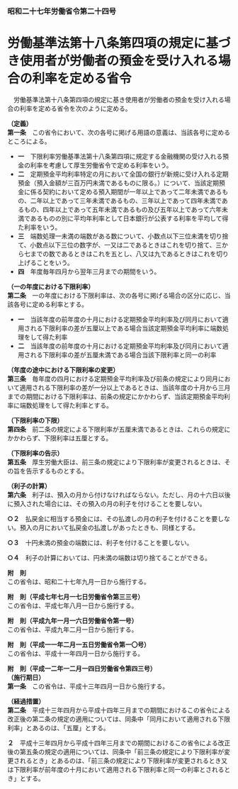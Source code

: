 ### 昭和二十七年労働省令第二十四号  
# 労働基準法第十八条第四項の規定に基づき使用者が労働者の預金を受け入れる場合の利率を定める省令  
　労働基準法第十八条第四項の規定に基き使用者が労働者の預金を受け入れる場合の利率を定める省令を次のように定める。  
  
**（定義）**  
**第一条**　この省令において、次の各号に掲げる用語の意義は、当該各号に定めるところによる。  
* **一**　下限利率労働基準法第十八条第四項に規定する金融機関の受け入れる預金の利率を考慮して厚生労働省令で定める利率をいう。  
* **二**　定期預金平均利率特定の月において全国の銀行が新規に受け入れる定期預金（預入金額が三百万円未満であるものに限る。）について、当該定期預金に係る契約において定める預入期間が一年以上であって二年未満であるもの、二年以上であって三年未満であるもの、三年以上であって四年未満であるもの、四年以上であって五年未満であるもの及び五年以上であって六年未満であるものの別に平均年利率として日本銀行が公表する利率を平均して得た利率をいう。  
* **三**　端数処理一未満の端数がある数について、小数点以下三位未満を切り捨て、小数点以下三位の数字が、一又は二であるときはこれを切り捨て、三から七までの数であるときはこれを五とし、八又は九であるときはこれを切り上げることをいう。  
* **四**　年度毎年四月から翌年三月までの期間をいう。  
  
**（一の年度における下限利率）**  
**第二条**　一の年度における下限利率は、次の各号に掲げる場合の区分に応じ、当該各号に定める利率とする。  
* **一**　当該年度の前年度の十月における定期預金平均利率及び同月において適用される下限利率の差が五厘以上である場合当該定期預金平均利率に端数処理をして得た利率  
* **二**　当該年度の前年度の十月における定期預金平均利率及び同月において適用される下限利率の差が五厘未満である場合当該下限利率と同一の利率  
  
**（年度の途中における下限利率の変更）**  
**第三条**　毎年度の四月における定期預金平均利率及び前条の規定により同月において適用される下限利率の差が一分以上であるときは、当該年度の十月から三月までの期間における下限利率は、前条の規定にかかわらず、当該定期預金平均利率に端数処理をして得た利率とする。  
  
**（下限利率の下限）**  
**第四条**　前二条の規定による下限利率が五厘未満であるときは、これらの規定にかかわらず、下限利率は五厘とする。  
  
**（下限利率の告示）**  
**第五条**　厚生労働大臣は、前三条の規定により下限利率が変更されるときは、その旨を告示するものとする。  
  
**（利子の計算）**  
**第六条**　利子は、預入の月から付けなければならない。ただし、月の十六日以後に預入された場合には、その預入の月の利子を付けることを要しない。  
  
**○２**　払戻金に相当する預金には、その払渡しの月の利子を付けることを要しない。預入の月において払戻金の払渡しがあったときも、同様とする。  
  
**○３**　十円未満の預金の端数には、利子を付けることを要しない。  
  
**○４**　利子の計算においては、円未満の端数は切り捨てることができる。  
  
**附　則**  
この省令は、昭和二十七年九月一日から施行する。  
  
**附　則（平成七年七月一七日労働省令第三三号）**  
この省令は、平成七年八月一日から施行する。  
  
**附　則（平成九年一月一六日労働省令第一号）**  
この省令は、平成九年二月一日から施行する。  
  
**附　則（平成一一年二月一五日労働省令第一〇号）**  
この省令は、平成十一年四月一日から施行する。  
  
**附　則（平成一二年一二月一四日労働省令第四三号）**  
**（施行期日）**  
**第一条**　この省令は、平成十三年四月一日から施行する。  
  
**（経過措置）**  
**第二条**　平成十三年四月から平成十四年三月までの期間におけるこの省令による改正後の第二条の規定の適用については、同条中「同月において適用される下限利率」とあるのは、「五厘」とする。  
  
**２**　平成十三年四月から平成十四年三月までの期間におけるこの省令による改正後の第五条の規定の適用については、同条中「前三条の規定により下限利率が変更されるとき」とあるのは、「前三条の規定により下限利率が変更されるとき又は下限利率が前年度の十月において適用される下限利率と同一の利率とされるとき」とする。  
  
